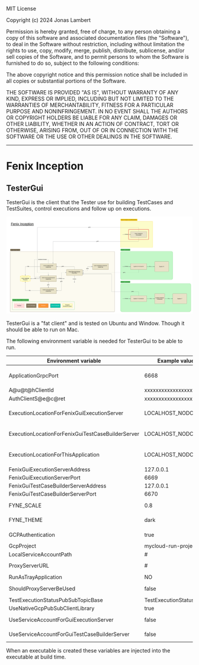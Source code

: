 MIT License

Copyright (c) 2024 Jonas Lambert

Permission is hereby granted, free of charge, to any person obtaining a copy of this software and associated documentation files (the "Software"), to deal in the Software without restriction, including without limitation the rights to use, copy, modify, merge, publish, distribute, sublicense, and/or sell copies of the Software, and to permit persons to whom the Software is furnished to do so, subject to the following conditions:

The above copyright notice and this permission notice shall be included in all copies or substantial portions of the Software.

THE SOFTWARE IS PROVIDED "AS IS", WITHOUT WARRANTY OF ANY KIND, EXPRESS OR IMPLIED, INCLUDING BUT NOT LIMITED TO THE WARRANTIES OF MERCHANTABILITY, FITNESS FOR A PARTICULAR PURPOSE AND NONINFRINGEMENT. IN NO EVENT SHALL THE AUTHORS OR COPYRIGHT HOLDERS BE LIABLE FOR ANY CLAIM, DAMAGES OR OTHER LIABILITY, WHETHER IN AN ACTION OF CONTRACT, TORT OR OTHERWISE, ARISING FROM, OUT OF OR IN CONNECTION WITH THE SOFTWARE OR THE USE OR OTHER DEALINGS IN THE SOFTWARE.

***

# Fenix Inception

## TesterGui
TesterGui is the client that the Tester use for building TestCases and TestSuites, control executions and follow up on executions.

![Fenix Inception - TesterGui](./Documentation/FenixInception-Overview-NonDetailed-TesterGui.png "Fenix Inception - TesterGui")

TesterGui is a "fat client" and is tested on Ubuntu and Window. Though it should be able to run on Mac.

The following environment variable is needed for TesterGui to be able to run.

| Environment variable                              | Example value            | comment                                                         |
|---------------------------------------------------|--------------------------|-----------------------------------------------------------------|
| ApplicationGrpcPort                               | 6668                     | Local gRPC port to trigger some functionality, used for testing |
| A@u@t@hClientId                                   | xxxxxxxxxxxxxxxxxx       |                                                                 |
| AuthClientS@e@c@ret                               | xxxxxxxxxxxxxxxxxx       |                                                                 |
| ExecutionLocationForFenixGuiExecutionServer       | LOCALHOST_NODOCKER       | LOCALHOST_NODOCKER, LOCALHOST_DOCKER or GCP                     |
| ExecutionLocationForFenixGuiTestCaseBuilderServer | LOCALHOST_NODOCKER       | LOCALHOST_NODOCKER, LOCALHOST_DOCKER or GCP                     |
| ExecutionLocationForThisApplication               | LOCALHOST_NODOCKER       | LOCALHOST_NODOCKER, LOCALHOST_DOCKER or GCP                     |
| FenixGuiExecutionServerAddress                    | 127.0.0.1                |                                                                 |
| FenixGuiExecutionServerPort                       | 6669                     |                                                                 |
| FenixGuiTestCaseBuilderServerAddress              | 127.0.0.1                |                                                                 |
| FenixGuiTestCaseBuilderServerPort                 | 6670                     |                                                                 |
| FYNE_SCALE                                        | 0.8                      | Scale on the screen. Less the 0.8 gives a bad look              |
| FYNE_THEME                                        | dark                     | Dark is the only one that look good                             |
| GCPAuthentication                                 | true                     | Should authentication be used towards GCP                       |
| GcpProject                                        | mycloud-run-project      | GCP project name                                                |
| LocalServiceAccountPath                           | #                        | '#' = not used                                                  |
| ProxyServerURL                                    | #                        | Address tp proxy server, if used                                |
| RunAsTrayApplication                              | NO                       | Not used at all                                                 |
| ShouldProxyServerBeUsed                           | false                    | must a proxy server be used                                     |
| TestExecutionStatusPubSubTopicBase                | TestExecutionStatusTopic |                                                                 |
| UseNativeGcpPubSubClientLibrary                   | true                     |                                                                 |
| UseServiceAccountForGuiExecutionServer            | false                    | When local service account file is used                         |
| UseServiceAccountForGuiTestCaseBuilderServer      | false                    | When local service account file is used                         |


When an executable is created these variables are injected into the executable at build time.